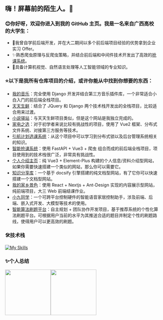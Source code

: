 ## 嗨！屏幕前的陌生人。👋

### 😊你好呀，欢迎你进入到我的 GitHub 主页。我是一名来自广西高校的大学生：
- 🎉我曾自学前后端开发，并在大二期间以多个前后端项目经验的优势拿到企业实习 Offer。
- ✨熟悉爬虫原理与反爬虫策略，并结合前后端和中间件技术开发出了高效的[抢课系统](https://github.com/thcpdd/snatcher)。
- 🔧具备计算机视觉、自然语言处理等人工智能领域的专业知识。

### ⭐以下是我所有仓库项目的介绍，或许你能从中找到你想要的东西：
- [我的音乐](https://github.com/thcpdd/mymusic)：完全使用 Django 开发并结合第三方音乐插件库，一个非常适合小白入门的前后端全栈项目。
- [天天生鲜](https://github.com/thcpdd/dailyfresh)：结合了 JQuery 和 Django 两个技术栈开发出的全栈项目，比较适合用来过渡。
- [小说驿站](https://github.com/thcpdd/novelstation)：与天天生鲜项目类似，但是这个网站是我独立完成的。
- [家电之选](https://github.com/thcpdd/jiadian)：对于初学者来说比较有挑战性的项目，使用了 Vue2 框架、分布式文件系统、对接第三方服务等技术。
- [引航计划选课系统](https://github.com/thcpdd/guide-plan)：从这个项目中可以学习到分布式锁以及后台管理系统相关的知识。
- [智能抢课系统](https://github.com/thcpdd/snatcher)：使用 FastAPI + Vue3 + 爬虫 组合而成的前后端全栈项目，项目使用到的技术栈很广泛，非常具有挑战性。
- [个人介绍主页](https://github.com/thcpdd/rainbow-space)：纯 Vue3 + Element-Plus 构建的个人信息/资料介绍型网站，如果你需要快速搭建一个类似的网站，那么你可以需要它。
- [知识分享库](https://github.com/thcpdd/konwledge-sharing)：一个基于 docsify 引擎搭建的纯文档型网站，有了它你可以快速搭建一个文档型网站。
- [我的家乡景色](https://github.com/thcpdd/hometown-scenery)：使用 React + Nextjs + Ant-Design 实现的内容展示型网站，纯前端项目，大三 Web 前端结课作业。
- [小九同学](https://github.com/thcpdd/xiaojiu-backend)：一个可跨平台控制硬件的智能语音家居控制助手，涉及前端、后端、嵌入式开发、大模型等技术的使用。
- [智能算法刷题平台](https://github.com/SmartOnlineJudge)：自主规划 + 团队协作开发项目，基于推荐系统的个性化算法刷题平台。可根据用户当前的水平为其推送合适的题目并制定个性的刷题路线，使得用户可以更高效的刷题。

### 🛠️技术栈
[![My Skills](https://skillicons.dev/icons?i=python,golang,js,html,css,vue,react,redis,mysql,mongodb,fastapi,django,linux)](https://skillicons.dev)

### ✨个人总结
<img height="150" src="https://github-readme-stats.vercel.app/api?username=thcpdd&show_icons=true&hide_title=true"/><img height="150" src="https://github-readme-stats.vercel.app/api/top-langs/?username=thcpdd&layout=compact&hide_title=true"/>
